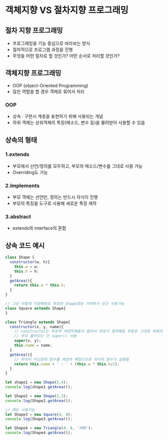 # 객체지향 VS 절차지향 프로그래밍

## 절차 지향 프로그래밍 
* 프로그래밍을 기능 중심으로 바라보는 방식
* 절차적으로 프로그램 과정을 진행 
* 무엇을 어떤 절차로 할 것인가? 어떤 순서로 처리할 것인가? 

## 객체지향 프로그래밍
* OOP (object-Oriented Programming)
* 많은 역할을 할 경우 객체로 묶어서 처리

### OOP 
* 상속 : 구현시 계층을 표현하기 위해 사용되는 개념 
* 하위 객체는 상위객체의 특징(메소드, 변수 등)을 물려받아 사용할 수 있음

## 상속의 형태 
### 1.extends 
* 부모에서 선언/정의를 모두하고, 부모의 메소드/변수를 그대로 사용 가능 
* Overriding도 가능 

### 2.Implements 
* 부모 객체는 선언만, 정의는 반드시 자식이 진행 
* 부모의 특징을 도구로 사용해 새로운 특징 제작 

### 3.abstract 
* extends와 interface의 혼합

## 상속 코드 예시
```js 
class Shape {
  constructor(w, h){
    this.w = w; 
    this.h = h;
  }
  getArea(){
    return this.w * this.h;
  }
}

// 그냥 이렇게 지정해줘도 부보인 Shape정보 가져와서 당근 사용가능 
class Square extends Shape{
}

class Triangle extends Shape{
  constructor(x, y, name){
    // constructor는 부모꺼 재정의해줄수 없어서 부모가 정의해준 부분은 그대로 써줘야함
    // 부모 불러오는 건 super() 사용
    super(x, y);
    this.name = name;
  }
  getArea(){
    // 자식이 자신만의 함수를 재정의 해줬으므로 자식의 함수가 실행됨
    return this.name + ' : ' + (this.w * this.h/2);
  }
}

let shape1 = new Shape(5,4); 
console.log(shape1.getArea());

let Shape2 = new Shape(2,3); 
console.log(Shape2.getArea());

// 얘도 사용가능
let Shape3 = new Square(4, 8); 
console.log(Shape3.getArea());

let Shape4 = new Triangle(4, 8, '시하'); 
console.log(Shape4.getArea());
```
